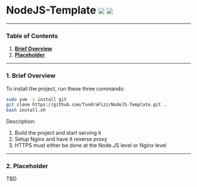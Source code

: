# NodeJS-Template ![](https://img.shields.io/badge/Node.JS-6.9.1-3572A5.svg?style=plastic) ![](https://img.shields.io/badge/Status-In%20Development-EE7600.svg?style=plastic)

---
### **Table of Contents**
1. [**Brief Overview**](#1-brief-overview)
2. [**Placeholder**](#2-placeholder)

---
### **1. Brief Overview**

To install the project, run these three commands:

```bash
sudo yum -y install git
git clone https://github.com/TundraFizz/NodeJS-Template.git .
bash install.sh
```

Description:

1. Build the project and start serving it
2. Setup Nginx and have it reverse proxy
3. HTTPS must either be done at the Node.JS level or Nginx level

---
### **2. Placeholder**

TBD

